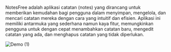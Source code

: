 NotesFree adalah aplikasi catatan (notes) yang dirancang untuk memberikan kemudahan bagi pengguna dalam menyimpan, mengelola, dan mencari catatan mereka dengan cara yang intuitif dan efisien. Aplikasi ini memiliki antarmuka yang sederhana namun kaya fitur, memungkinkan pengguna untuk dengan cepat menambahkan catatan baru, mengedit catatan yang ada, dan menghapus catatan yang tidak diperlukan.


![Demo (1)](https://github.com/user-attachments/assets/bac6c8a0-f2f7-4b9a-befd-310256cc070f)
